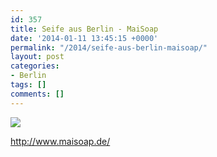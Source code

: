 ```yaml
---
id: 357
title: Seife aus Berlin - MaiSoap
date: '2014-01-11 13:45:15 +0000'
permalink: "/2014/seife-aus-berlin-maisoap/"
layout: post
categories:
- Berlin
tags: []
comments: []
---
```

![](http://www.maisoap.de/wp-content/uploads/2012/11/Kokosnuss.jpg)

<http://www.maisoap.de/>